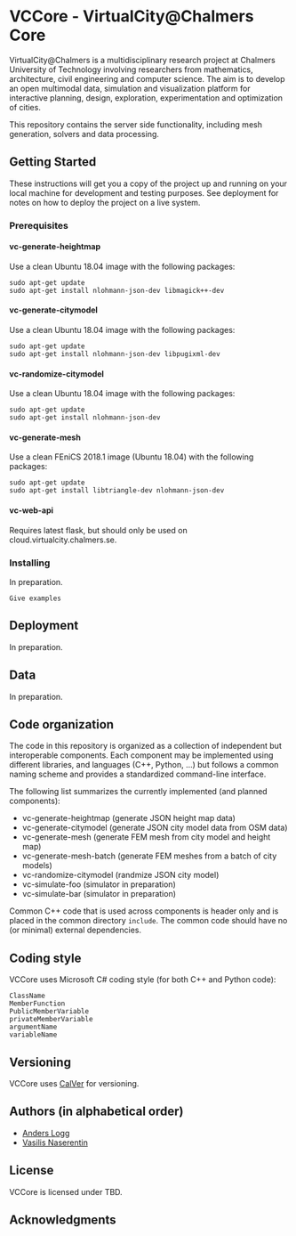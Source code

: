 # VCCore - VirtualCity@Chalmers Core

VirtualCity@Chalmers is a multidisciplinary research project at
Chalmers University of Technology involving researchers from
mathematics, architecture, civil engineering and computer science. The
aim is to develop an open multimodal data, simulation and
visualization platform for interactive planning, design, exploration,
experimentation and optimization of cities.

This repository contains the server side functionality, including
mesh generation, solvers and data processing.

## Getting Started

These instructions will get you a copy of the project up and running on your local machine for development and testing purposes. See deployment for notes on how to deploy the project on a live system.

### Prerequisites

#### vc-generate-heightmap

Use a clean Ubuntu 18.04 image with the following packages:

```
sudo apt-get update
sudo apt-get install nlohmann-json-dev libmagick++-dev
```

#### vc-generate-citymodel

Use a clean Ubuntu 18.04 image with the following packages:

```
sudo apt-get update
sudo apt-get install nlohmann-json-dev libpugixml-dev
```

#### vc-randomize-citymodel

Use a clean Ubuntu 18.04 image with the following packages:

```
sudo apt-get update
sudo apt-get install nlohmann-json-dev
```

#### vc-generate-mesh

Use a clean FEniCS 2018.1 image (Ubuntu 18.04) with the following packages:

```
sudo apt-get update
sudo apt-get install libtriangle-dev nlohmann-json-dev
```
#### vc-web-api

Requires latest flask, but should only be used on cloud.virtualcity.chalmers.se.

### Installing

In preparation.

```
Give examples
```

## Deployment

In preparation.

## Data

In preparation.

## Code organization

The code in this repository is organized as a collection of independent but interoperable components. Each component may be implemented using different libraries, and languages (C++, Python, ...) but follows a common naming scheme and provides a standardized command-line interface.

The following list summarizes the currently implemented (and planned components):

* vc-generate-heightmap  (generate JSON height map data)
* vc-generate-citymodel  (generate JSON city model data from OSM data)
* vc-generate-mesh       (generate FEM mesh from city model and height map)
* vc-generate-mesh-batch (generate FEM meshes from a batch of city models)
* vc-randomize-citymodel (randmize JSON city model)
* vc-simulate-foo        (simulator in preparation)
* vc-simulate-bar        (simulator in preparation)

Common C++ code that is used across components is header only and is placed in the common directory `include`. The common code should have no (or minimal) external dependencies.

## Coding style

VCCore uses Microsoft C# coding style (for both C++ and Python code):

```
ClassName
MemberFunction
PublicMemberVariable
privateMemberVariable
argumentName
variableName
```

## Versioning

VCCore uses [CalVer](https://calver.org/) for versioning.

## Authors (in alphabetical order)

* [Anders Logg](http://anders.logg.org)
* [Vasilis Naserentin](https://www.chalmers.se/en/Staff/Pages/vasnas.aspx)

## License

VCCore is licensed under TBD.

## Acknowledgments
